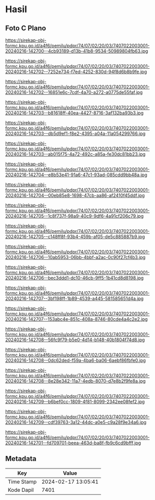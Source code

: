 # Hasil

## Foto C Plano

https://sirekap-obj-formc.kpu.go.id/a4f6/pemilu/pdpr/74/07/02/20/03/7407022003001-20240216-142700--4cb93189-d13b-41b8-9534-50989804fb63.jpg

https://sirekap-obj-formc.kpu.go.id/a4f6/pemilu/pdpr/74/07/02/20/03/7407022003001-20240216-142702--7252e734-f7ed-4252-830d-94f8d6b8b9fe.jpg

https://sirekap-obj-formc.kpu.go.id/a4f6/pemilu/pdpr/74/07/02/20/03/7407022003001-20240216-142702--16851e6c-7cdf-4a70-a272-a0775de55faf.jpg

https://sirekap-obj-formc.kpu.go.id/a4f6/pemilu/pdpr/74/07/02/20/03/7407022003001-20240216-142703--b81618ff-40ea-4427-8716-3af132ba93b3.jpg

https://sirekap-obj-formc.kpu.go.id/a4f6/pemilu/pdpr/74/07/02/20/03/7407022003001-20240216-142703--db5d9ef1-f8e2-4395-a04a-11a054299766.jpg

https://sirekap-obj-formc.kpu.go.id/a4f6/pemilu/pdpr/74/07/02/20/03/7407022003001-20240216-142703--ab015f75-4a72-492c-a85a-fe30dc81bb23.jpg

https://sirekap-obj-formc.kpu.go.id/a4f6/pemilu/pdpr/74/07/02/20/03/7407022003001-20240216-142704--e8b53e41-91a6-47c1-93ad-085cdd9bb48a.jpg

https://sirekap-obj-formc.kpu.go.id/a4f6/pemilu/pdpr/74/07/02/20/03/7407022003001-20240216-142704--00eb85e8-1698-47cb-aa86-af2410f45ddf.jpg

https://sirekap-obj-formc.kpu.go.id/a4f6/pemilu/pdpr/74/07/02/20/03/7407022003001-20240216-142705--1c8f737f-98a9-40c9-9df6-4a91cf206c79.jpg

https://sirekap-obj-formc.kpu.go.id/a4f6/pemilu/pdpr/74/07/02/20/03/7407022003001-20240216-142705--c148ff8f-93b4-459b-af05-de5c885887b9.jpg

https://sirekap-obj-formc.kpu.go.id/a4f6/pemilu/pdpr/74/07/02/20/03/7407022003001-20240216-142706--10ab5953-06bb-4bbf-a2ac-0c90f27cf4b3.jpg

https://sirekap-obj-formc.kpu.go.id/a4f6/pemilu/pdpr/74/07/02/20/03/7407022003001-20240216-142706--bec3ddd1-dc10-46cb-9ff5-1b41cd8d8198.jpg

https://sirekap-obj-formc.kpu.go.id/a4f6/pemilu/pdpr/74/07/02/20/03/7407022003001-20240216-142707--3bf198ff-1b89-4539-a445-581585651d4a.jpg

https://sirekap-obj-formc.kpu.go.id/a4f6/pemilu/pdpr/74/07/02/20/03/7407022003001-20240216-142707--153abc4e-851c-408a-8746-80cde4a4c2e2.jpg

https://sirekap-obj-formc.kpu.go.id/a4f6/pemilu/pdpr/74/07/02/20/03/7407022003001-20240216-142708--56fc9f79-b5e0-4d14-b148-40b1804f74d8.jpg

https://sirekap-obj-formc.kpu.go.id/a4f6/pemilu/pdpr/74/07/02/20/03/7407022003001-20240216-142708--0dc62ded-f59a-4ba6-ba06-6aebf86fbfe0.jpg

https://sirekap-obj-formc.kpu.go.id/a4f6/pemilu/pdpr/74/07/02/20/03/7407022003001-20240216-142708--8e28e342-11a7-4edb-8070-d7e8b2f9fe8a.jpg

https://sirekap-obj-formc.kpu.go.id/a4f6/pemilu/pdpr/74/07/02/20/03/7407022003001-20240216-142709--b6bef0cc-1809-4f81-8099-2342ee08fef2.jpg

https://sirekap-obj-formc.kpu.go.id/a4f6/pemilu/pdpr/74/07/02/20/03/7407022003001-20240216-142709--cdf39763-3a12-44dc-a0e5-c9a28f9e34a6.jpg

https://sirekap-obj-formc.kpu.go.id/a4f6/pemilu/pdpr/74/07/02/20/03/7407022003001-20240216-142701--fd709701-beea-463d-ba8f-fb9c6cd9bfff.jpg


## Metadata

| Key        | Value               |
| ---------- | ------------------- |
| Time Stamp | 2024-02-17 13:05:41 |
| Kode Dapil | 7401                |



